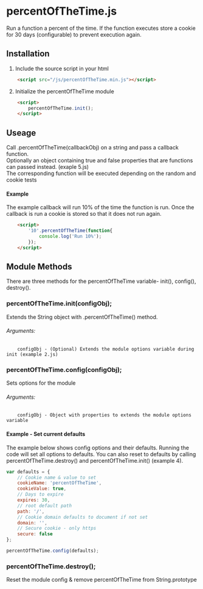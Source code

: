 # percentOfTheTime.js</h1>
Run a function a percent of the time. If the function executes store a cookie for 30 days (configurable) to prevent execution again.

## Installation
1. Include the source script in your html
```html
    <script src="/js/percentOfTheTime.min.js"></script>
```

2. Initialize the percentOfTheTime module
```html
    <script>
        percentOfTheTime.init();
    </script>
```

## Useage
Call .percentOfTheTime(callbackObj) on a string and pass a callback function. <br>
    Optionally an object containing true and false properties that are functions can passed instead.  (exaple 5.js)<br>
    The corresponding function will be executed depending on the random and cookie tests

#### Example
The example callback will run 10% of the time the function is run.
Once the callback is run a cookie is stored so that it does not run again.

```html
    <script>
        '10'.percentOfTheTime(function{
            console.log('Run 10%');
        });
    </script>
```


## Module Methods
There are three methods for the percentOfTheTime variable- init(), config(), destroy().

### percentOfTheTime.init(configObj);
Extends the String object with .percentOfTheTime() method.
###### Arguments: <br>
        configObj - (Optional) Extends the module options variable during init (example 2.js)
                
### percentOfTheTime.config(configObj);
Sets options for the module
###### Arguments: <br>
        configObj - Object with properties to extends the module options variable
#### Example - Set current defaults
The example below shows config options and their defaults.  Running the code will set all options to defaults.  You can also reset to defaults by calling percentOfTheTime.destroy() and percentOfTheTime.init()  (example 4).
 
```js
var defaults = {
    // Cookie name & value to set
    cookieName: 'percentOfTheTime',
    cookieValue: true,
    // Days to expire
    expires: 30,
    // root default path
    path: '/',
    // Cookie domain defaults to document if not set
    domain: '',
    // Secure cookie - only https
    secure: false
};

percentOfTheTime.config(defaults);
```

### percentOfTheTime.destroy();
Reset the module config & remove percentOfTheTime from String.prototype
